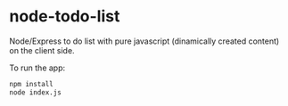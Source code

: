 # node-todo-list
Node/Express to do list with pure javascript (dinamically created content) on the client side.

To run the app:
```bash
npm install
node index.js
```

